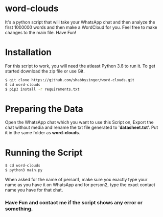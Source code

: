 # word-clouds
It's a python script that will take your WhatsApp chat and then analyze the first 1000000 words and then make a WordCloud for you.
Feel free to make changes to the main file. Have Fun!

# Installation
For this script to work, you will need the atleast Python 3.6 to run it.
To get started download the zip file or use Git.

```sh
$ git clone https://github.com/shabbysinger/word-clouds.git
$ cd word-clouds
$ pip3 install -r requirements.txt
```

# Preparing the Data
Open the WhatsApp chat which you want to use this Script on, Export the chat without media and rename the txt file generated to '**datasheet.txt**'. Put it in the same folder as **word-clouds**.

# Running the Script
```sh
$ cd word-clouds
$ python3 main.py
```
When asked for the name of person1, make sure you exactly type your name as you have it on WhatsApp and for person2, type the exact contact name you have for that chat.

### Have Fun and contact me if the script shows any error or something.
